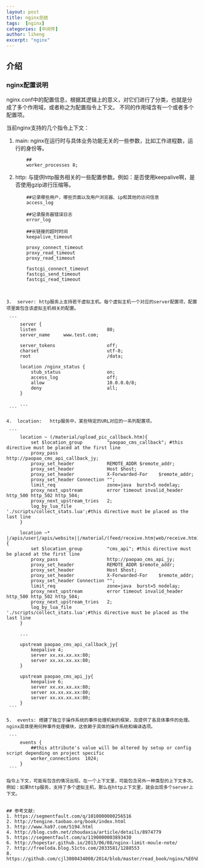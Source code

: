 ```yaml
---
layout: post
title: nginx总结
tags:  [nginx]
categories: [中间件]
author: liheng
excerpt: "nginx"
---
```

## 介绍

### nginx配置说明

nginx.conf中的配置信息，根据其逻辑上的意义，对它们进行了分类，也就是分成了多个作用域，或者称之为配置指令上下文。
不同的作用域含有一个或者多个配置项。

当前nginx支持的几个指令上下文：

1.  main:	nginx在运行时与具体业务功能无关的一些参数，比如工作进程数，运行的身份等。

    ```
        ##
        worker_processes 8;
    ```
    
2.  http:	与提供http服务相关的一些配置参数。例如：是否使用keepalive啊，是否使用gzip进行压缩等。

    ```
        ##记录哪些用户，哪些页面以及用户浏览器、ip和其他的访问信息
        access_log 
        
        ##记录服务器错误日志
        error_log
        
        ##长链接的超时时间
        keepalive_timeout
        
        proxy_connect_timeout
        proxy_read_timeout
        proxy_read_timeout
        
        fastcgi_connect_timeout
        fastcgi_send_timeout
        fastcgi_read_timeout
   ```     
        

3.  server:	http服务上支持若干虚拟主机。每个虚拟主机一个对应的server配置项，配置项里面包含该虚拟主机相关的配置。

    ```
        server {
        listen                          80;
        server_name     www.test.com;
    
        server_tokens                   off;
        charset                         utf-8;
        root                            /data;
    
        location /nginx_status {
            stub_status                 on;
            access_log                  off;
            allow                       10.0.0.0/8;
            deny                        all;
        }
        
        ...
    ```
    
4.  location:	http服务中，某些特定的URL对应的一系列配置项。

    ```
        location ~ (/material/upload_pic_callback.htm){
            set $location_group         "paopao_cms_callback"; #this directive must be placed at the first line
            proxy_pass                  http://paopao_cms_api_callback_jy;
            proxy_set_header            REMOTE_ADDR $remote_addr;
            proxy_set_header            Host $host;
            proxy_set_header            X-Forwarded-For    $remote_addr;
            proxy_set_header Connection "";
            limit_req                   zone=java  burst=5 nodelay;
            proxy_next_upstream         error timeout invalid_header http_500 http_502 http_504;
            proxy_next_upstream_tries   2;
            log_by_lua_file             './scripts/collect_stats.lua';#this directive must be placed as the last line
        }
        
        location ~* |/apis/user|/apis/website||/material/(feed/receive.htm|web/receive.htm) {
            set $location_group         "cms_api"; #this directive must be placed at the first line
            proxy_pass                  http://paopao_cms_api_jy;
            proxy_set_header            REMOTE_ADDR $remote_addr;
            proxy_set_header            Host $host;
            proxy_set_header            X-Forwarded-For    $remote_addr;
            proxy_set_header Connection "";
            limit_req                   zone=java  burst=5 nodelay;
            proxy_next_upstream         error timeout invalid_header http_500 http_502 http_504;
            proxy_next_upstream_tries   2;
            log_by_lua_file             './scripts/collect_stats.lua';#this directive must be placed as the last line
        }
        
        ...
        
        upstream paopao_cms_api_callback_jy{
            keepalive 4;
            server xx.xx.xx.xx:80;
            server xx.xx.xx.xx:80;
        }
        
        upstream paopao_cms_api_jy{
            keepalive 6;
            server xx.xx.xx.xx:80;
            server xx.xx.xx.xx:80;
            server xx.xx.xx.xx:80;
        }
    ```

5.  events: 搭建了独立于操作系统的事件处理机制的框架，及提供了各具体事件的处理。nginx具体使用何种事件处理模块，这依赖于具体的操作系统和编译选项。
    
    ```
        events {
            ##this attribute's value will be altered by setup or config script depending on project specific
            worker_connections  1024;
        }
    ```

指令上下文，可能有包含的情况出现。在一个上下文里，可能包含另外一种类型的上下文多次。例如：如果http服务，支持了多个虚拟主机，那么在http上下文里，就会出现多个server上下文。
 

## 参考文献:
1. https://segmentfault.com/q/1010000000256516
2. http://tengine.taobao.org/book/index.html
3. http://www.ha97.com/5194.html
4. http://blog.csdn.net/zhoudaxia/article/details/8974779
5. https://segmentfault.com/a/1190000003893430
6. http://hopestar.github.io/2013/06/08/nginx-limit-moule-note/
7. http://freeloda.blog.51cto.com/2033581/1288553
8. https://github.com/cjl3080434008/2014/blob/master/read_book/nginx/%E6%B7%B1%E5%85%A5%E7%90%86%E8%A7%A3Nginx%E6%A8%A1%E5%9D%97%E5%BC%80%E5%8F%91%E5%8F%8A%E6%9E%B6%E6%9E%84%E8%A7%A3%E6%9E%90.pdf
